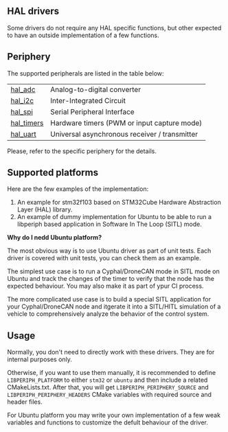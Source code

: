 ## HAL drivers

Some drivers do not require any HAL specific functions, but other expected to have an outside implementation of a few functions.

## Periphery

The supported peripherals are listed in the table below:

|||
|-|-|
|[hal_adc](hal_adc/README.md) | Analog-to-digital converter
|[hal_i2c](hal_i2c/README.md) | Inter-Integrated Circuit
|[hal_spi](hal_spi/README.md) | Serial Peripheral Interface
|[hal_timers](hal_timers/README.md) | Hardware timers (PWM or input capture mode)
|[hal_uart](hal_uart/README.md) | Universal asynchronous receiver / transmitter

Please, refer to the specific periphery for the details.

## Supported platforms

Here are the few examples of the implementation:
1. An example for stm32f103 based on STM32Cube Hardware Abstraction Layer (HAL) library.
2. An example of dummy implementation for Ubuntu to be able to run a libperiph based application in Software In The Loop (SITL) mode.

**Why do I nedd Ubuntu platform?**

The most obvious way is to use Ubuntu driver as part of unit tests. Each driver is covered with unit tests, you can check them as an example.

The simplest use case is to run a Cyphal/DroneCAN mode in SITL mode on Ubuntu and track the changes of the timer to verify that the node has the expected behaviour. You may also make it as part of ypur CI process.

The more complicated use case is to build a special SITL application for your Cyphal/DroneCAN node and itgerate it into a SITL/HITL simulation of a vehicle to comprehensively analyze the behavior of the control system.

## Usage

Normally, you don't need to directly work with these drivers. They are for internal purposes only.

Otherwise, if you want to use them manually, it is recommended to define `LIBPERIPH_PLATFORM` to either `stm32` or `ubuntu` and then include a related CMakeLists.txt. After that, you will get `LIBPERIPH_PERIPHERY_SOURCE` and `LIBPERIPH_PERIPHERY_HEADERS` CMake variables with required source and header files.

For Ubuntu platform you may write your own implementation of a few weak variables and functions to customize the defult behaviour of the driver.
